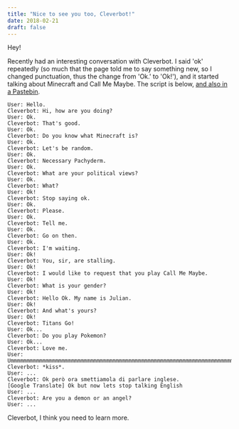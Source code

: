 ```yaml
---
title: "Nice to see you too, Cleverbot!"
date: 2018-02-21
draft: false
---
```

Hey!

Recently had an interesting conversation with Cleverbot. I
said 'ok' repeatedly (so much that the page told me to say
something new, so I changed punctuation, thus the change from
'Ok.' to 'Ok!'), and it started talking about Minecraft and
Call Me Maybe. The script is below, [and also in a Pastebin](https://pastebin.com/raw/rvQtvDrp).

```
User: Hello.
Cleverbot: Hi, how are you doing?
User: Ok.
Cleverbot: That's good.
User: Ok.
Cleverbot: Do you know what Minecraft is?
User: Ok.
Cleverbot: Let's be random.
User: Ok.
Cleverbot: Necessary Pachyderm.
User: Ok.
Cleverbot: What are your political views?
User: Ok.
Cleverbot: What?
User: Ok!
Cleverbot: Stop saying ok.
User: Ok.
Cleverbot: Please.
User: Ok.
Cleverbot: Tell me.
User: Ok.
Cleverbot: Go on then.
User: Ok.
Cleverbot: I'm waiting.
User: Ok!
Cleverbot: You, sir, are stalling.
User: Ok!
Cleverbot: I would like to request that you play Call Me Maybe.
User: Ok!
Cleverbot: What is your gender?
User: Ok!
Cleverbot: Hello Ok. My name is Julian.
User: Ok!
Cleverbot: And what's yours?
User: Ok!
Cleverbot: Titans Go!
User: Ok...
Cleverbot: Do you play Pokemon?
User: Ok...
Cleverbot: Love me.
User: Ummmmmmmmmmmmmmmmmmmmmmmmmmmmmmmmmmmmmmmmmmmmmmmmmmmmmmmmmmmmmmmmmmmmmmmmmmmmmmmmmmm.
Cleverbot: *kiss*.
User: ...
Cleverbot: Ok però ora smettiamola di parlare inglese.
[Google Translate] Ok but now lets stop talking English
User: ...
Cleverbot: Are you a demon or an angel?
User: ...
```

Cleverbot, I think you need to learn more.
```
